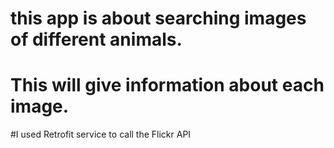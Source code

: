 # this app is about searching images of different animals.
# This will give information about each image.

#I used Retrofit service to call the Flickr API